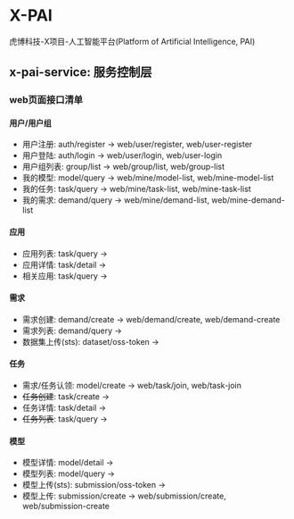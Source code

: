 # X-PAI

虎博科技-X项目-人工智能平台(Platform of Artificial Intelligence, PAI)

## x-pai-service: 服务控制层

### web页面接口清单

#### 用户/用户组

- 用户注册: auth/register -> web/user/register, web/user-register
- 用户登陆: auth/login -> web/user/login, web/user-login
- 用户组列表: group/list -> web/group/list, web/group-list
- 我的模型: model/query -> web/mine/model-list, web/mine-model-list
- 我的任务: task/query -> web/mine/task-list, web/mine-task-list
- 我的需求: demand/query -> web/mine/demand-list, web/mine-demand-list

#### 应用

- 应用列表: task/query ->
- 应用详情: task/detail ->
- 相关应用: task/query ->

#### 需求

- 需求创建: demand/create -> web/demand/create, web/demand-create
- 需求列表: demand/query -> 
- 数据集上传(sts): dataset/oss-token ->

#### 任务

- 需求/任务认领: model/create -> web/task/join, web/task-join
- ~~任务创建~~: task/create ->
- 任务详情: task/detail ->
- ~~任务列表~~: task/query ->

#### 模型

- 模型详情: model/detail ->
- 模型列表: model/query ->
- 模型上传(sts): submission/oss-token ->
- 模型上传: submission/create -> web/submission/create, web/submission-create


